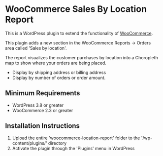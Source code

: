 # WooCommerce Sales By Location Report

This is a WordPress plugin to extend the functionality of [WooCommerce](http://wordpress.org/plugins/woocommerce/).

This plugin adds a new section in the WooCommerce Reports -> Orders area called 'Sales by location'.

The report visualizes the customer purchases by location into a Choropleth map to show where your orders are being placed.

* Display by shipping address or billing address
* Display by number of orders or order amount.

## Minimum Requirements

* WordPress 3.8 or greater
* WooCommerce 2.3 or greater

## Installation Instructions

1. Upload the entire 'woocommerce-location-report' folder to the '/wp-content/plugins/' directory
2. Activate the plugin through the 'Plugins' menu in WordPress
